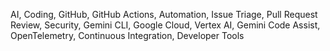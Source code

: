 AI, Coding, GitHub, GitHub Actions, Automation, Issue Triage, Pull Request Review, Security, Gemini CLI, Google Cloud, Vertex AI, Gemini Code Assist, OpenTelemetry, Continuous Integration, Developer Tools
